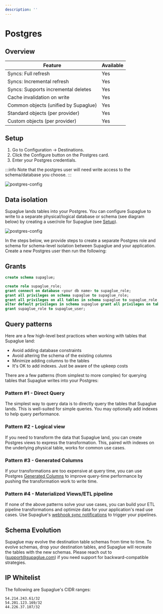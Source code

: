 ```yaml
---
description: ''
---
```


# Postgres

## Overview

| Feature                              | Available |
| ------------------------------------ | --------- |
| Syncs: Full refresh                  | Yes       |
| Syncs: Incremental refresh           | Yes       |
| Syncs: Supports incremental deletes  | Yes       |
| Cache invalidation on write          | Yes       |
| Common objects (unified by Supaglue) | Yes       |
| Standard objects (per provider)      | Yes       |
| Custom objects (per provider)        | Yes       |

## Setup

1. Go to Configuration -> Destinations.
2. Click the Configure button on the Postgres card.
3. Enter your Postgres credentials.

:::info
Note that the postgres user will need write access to the schema/database you choose.
:::

![postgres-config](/img/postgres_form.png)

## Data isolation
Supaglue lands tables into your Postgres. You can configure Supaglue to write to a separate physical/logical database or schema (see diagram below) by creating a user/role for Supaglue (see [Setup](./postgres.md#Setup)).

![postgres-config](/img/db-isolation.png)

In the steps below, we provide steps to create a separate Postgres role and schema for schema-level isolation between Supaglue and your application. Create a new Postgres user then run the following:

## Grants

```sql
create schema supaglue;

create role supaglue_role;
grant connect on database <your db name> to supaglue_role;
grant all privileges on schema supaglue to supaglue_role;
grant all privileges on all tables in schema supaglue to supaglue_role;
alter default privileges in schema supaglue grant all privileges on tables to supaglue_role;
grant supaglue_role to supaglue_user;

```

## Query patterns

Here are a few high-level best practices when working with tables that Supaglue land:

- Avoid adding database constraints
- Avoid altering the schema of the existing columns
- Minimize adding columns to the tables
- It's OK to add indexes. Just be aware of the upkeep costs

There are a few patterns (from simplest to more complex) for querying tables that Supaglue writes into your Postgres:

### Pattern #1 - Direct Query
The simplest way to query data is to directly query the tables that Supaglue lands. This is well-suited for simple queries. You may optionally add indexes to help query performance.

### Pattern #2 - Logical view
If you need to transform the data that Supaglue land, you can create Postgres views to express the transformation. This, paired with indexes on the underlying physical table, works for common use cases.

### Pattern #3 - Generated Columns
If your transformations are too expensive at query time, you can use Postgres [Generated Columns](https://www.postgresql.org/docs/current/ddl-generated-columns.html) to improve query-time performance by pushing the transformation work to write time.

### Pattern #4 - Materialized Views/ETL pipeline
If none of the above patterns solve your use cases, you can build your ETL pipeline transformations and optimize data for your application's read use cases. Use Supaglue's [webhook sync notifications](api/v2/mgmt/webhooks) to trigger your pipelines.

## Schema Evolution

Supaglue may evolve the destination table schemas from time to time. To evolve schemas, drop your destination tables, and Supaglue will recreate the tables with the new schemas. Please reach out to ([support@supaglue.com](mailto:support@supaglue.com)) if you need support for backward-compatible strategies.


## IP Whitelist

The following are Supaglue's CIDR ranges:

```
54.214.243.61/32
54.201.123.169/32
44.226.37.107/32
```
